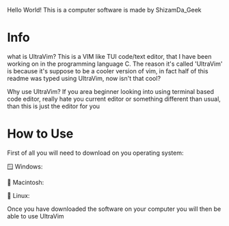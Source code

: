 Hello World!
This is a computer software is made by ShizamDa_Geek

# Info
what is UltraVim?
This is a VIM like TUI code/text editor, that I have been working on in the programming language C.
The reason it's called 'UltraVim' is because it's suppose to be a cooler version of vim, in fact 
half of this readme was typed using UltraVim, now isn't that cool?

Why use UltraVim?
If you area beginner looking into using terminal based code editor, really hate you current editor 
or something different than usual, than this is just the editor for you

# How to Use
First of all you will need to download on you operating system:

🪟 Windows:

🍎 Macintosh:

🐧 Linux:

Once you have downloaded the software on your computer you will then be able to use UltraVim
